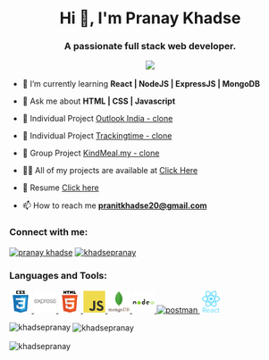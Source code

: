 <h1 align="center">Hi 👋, I'm Pranay Khadse</h1>
<h3 align="center">A passionate full stack web developer.</h3>
<div align="center" margin="100px">
<img width="50%" src="https://teamamco.com/wp-content/uploads/2021/12/1624939546-3-MERN-Stack-Developer.png"/>
</div>


- 🌱 I’m currently learning **React | NodeJS | ExpressJS | MongoDB**

- 💬 Ask me about **HTML | CSS | Javascript**

- 🔭 Individual Project [Outlook India - clone](https://snazzy-pasca-842614.netlify.app/)

- 🔭 Individual Project [Trackingtime - clone](https://aesthetic-tartufo-d0e8be.netlify.app/login)

- 👯 Group Project [KindMeal.my - clone](https://lucent-chebakia-efbb4f.netlify.app/)

- 👨‍💻 All of my projects are available at [Click Here](https://khadsepranay.github.io/)

- 📄 Resume [Click here](https://drive.google.com/drive/u/0/folders/1d0l5bk5wYfUFzKHtJAtJTXJRnq-aLVEc)


- 📫 How to reach me **pranitkhadse20@gmail.com**

<h3 align="left">Connect with me:</h3>
<p align="left">
<a href="https://linkedin.com/in/pranay khadse" target="blank"><img align="center" src="https://raw.githubusercontent.com/rahuldkjain/github-profile-readme-generator/master/src/images/icons/Social/linked-in-alt.svg" alt="pranay khadse" height="30" width="40" /></a>
<a href="https://codesandbox.com/khadsepranay" target="blank"><img align="center" src="https://raw.githubusercontent.com/rahuldkjain/github-profile-readme-generator/master/src/images/icons/Social/codesandbox.svg" alt="khadsepranay" height="30" width="40" /></a>
</p>

<h3 align="left">Languages and Tools:</h3>
<p align="left"> <a href="https://www.w3schools.com/css/" target="_blank" rel="noreferrer"> <img src="https://raw.githubusercontent.com/devicons/devicon/master/icons/css3/css3-original-wordmark.svg" alt="css3" width="40" height="40"/> </a> <a href="https://expressjs.com" target="_blank" rel="noreferrer"> <img src="https://raw.githubusercontent.com/devicons/devicon/master/icons/express/express-original-wordmark.svg" alt="express" width="40" height="40"/> </a> <a href="https://www.w3.org/html/" target="_blank" rel="noreferrer"> <img src="https://raw.githubusercontent.com/devicons/devicon/master/icons/html5/html5-original-wordmark.svg" alt="html5" width="40" height="40"/> </a> <a href="https://developer.mozilla.org/en-US/docs/Web/JavaScript" target="_blank" rel="noreferrer"> <img src="https://raw.githubusercontent.com/devicons/devicon/master/icons/javascript/javascript-original.svg" alt="javascript" width="40" height="40"/> </a> <a href="https://www.mongodb.com/" target="_blank" rel="noreferrer"> <img src="https://raw.githubusercontent.com/devicons/devicon/master/icons/mongodb/mongodb-original-wordmark.svg" alt="mongodb" width="40" height="40"/> </a> <a href="https://nodejs.org" target="_blank" rel="noreferrer"> <img src="https://raw.githubusercontent.com/devicons/devicon/master/icons/nodejs/nodejs-original-wordmark.svg" alt="nodejs" width="40" height="40"/> </a> <a href="https://postman.com" target="_blank" rel="noreferrer"> <img src="https://www.vectorlogo.zone/logos/getpostman/getpostman-icon.svg" alt="postman" width="40" height="40"/> </a> <a href="https://reactjs.org/" target="_blank" rel="noreferrer"> <img src="https://raw.githubusercontent.com/devicons/devicon/master/icons/react/react-original-wordmark.svg" alt="react" width="40" height="40"/> </a> </p>

<p><img align="left" src="https://github-readme-stats.vercel.app/api/top-langs?username=khadsepranay&show_icons=true&locale=en&layout=compact" alt="khadsepranay" /></p>

<p>&nbsp;<img align="center" src="https://github-readme-stats.vercel.app/api?username=khadsepranay&show_icons=true&locale=en" alt="khadsepranay" /></p>

<p><img align="center" src="https://github-readme-streak-stats.herokuapp.com/?user=khadsepranay&" alt="khadsepranay" /></p>

